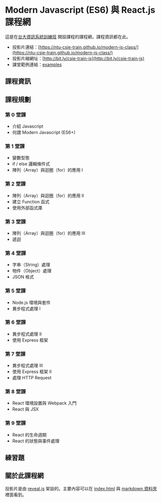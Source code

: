 # Modern Javascript (ES6) 與 React.js 課程網
這是在[台大資訊系統訓練班](http://train.csie.ntu.edu.tw/train/) 開設課程的課程網，課程資訊都在此。
 * 投影片連結：[https://ntu-csie-train.github.io/modern-js-class/](https://ntu-csie-train.github.io/modern-js-class/)
 * 投影片縮網址：[http://bit.ly/csie-train-js](http://bit.ly/csie-train-js)
 * 課堂範例連結：[examples](https://github.com/godgunman/modern-js-class/tree/master/examples)

## 課程資訊

## 課程規劃
  ### 第 0 堂課
  * 介紹 Javascript
  * 何謂 Modern Javascript (ES6+)
  ### 第 1 堂課
  * 變數型態
  * if / else 邏輯條件式
  * 陣列（Array）與迴圈（for）的應用 I
  ### 第 2 堂課
  * 陣列（Array）與迴圈（for）的應用 II
  * 建立 Function 函式
  * 使用外部函式庫
  ### 第 3 堂課
  * 陣列（Array）與迴圈（for）的應用 III
  * 遞迴
  ### 第 4 堂課
  * 字串（String）處理
  * 物件（Object）處理
  * JSON 格式
  ### 第 5 堂課
  * Node.js 環境與套件
  * 異步程式處理 I
  ### 第 6 堂課
  * 異步程式處理 II
  * 使用 Express 框架
  ### 第 7 堂課
  * 異步程式處理 III
  * 使用 Express 框架 II
  * 處理 HTTP Request
  ### 第 8 堂課
  * React 環境設置與 Webpack 入門
  * React 與 JSX
  ### 第 9 堂課
  * React 的生命週期
  * React 的狀態與事件處理

## 練習題

## 關於此課程網
投影片是由 [reveal.js](https://github.com/hakimel/reveal.js/) 架設的。主要內容可以在 [index.html](./index.html) 與 [markdown 資料夾](./markdown) 裡面看到。 
